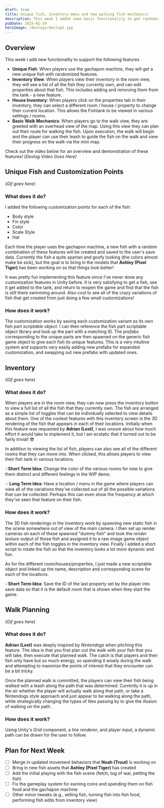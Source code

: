 ```yaml
---
draft: true
title: Unique fish, inventory menu and new walking fish mechanics!
description: This week I added some basic functionality to get randomized unique fish, view all fish and owned properties, and initial code for the new walking mechanic
pubDate: 2025-01-19
heroImage: /devlogs/devlog3.jpg
---
```

## Overview

This week I add new functionality to support the following features
- **Unique Fish**: When players use the gachapon machine, they will get a new unique fish with randomized features.
- **Inventory View**: When players view their inventory in the room view, they will see a list of all the fish they currently own, and can edit properties about that fish. This includes adding and removing them from the tank - a new feature.
- **House Inventory**: When players click on the properties tab in their inventory, they can select a different room / house / property to change their current location. This allows the Fishtank to be viewed in various settings / rooms.
- **Basic Walk Mechanics**: When players go to the walk view, they are greeted with an overhead view of the map. Using this view they can plan out their route for walking the fish. Upon execution, the walk will begin and the player can use their leash to guide the fish on the walk and view their progress on the walk via the mini map.

Check out the video below for an overview and demonstration of these features!
(*Devlog Video Goes Here)*

## Unique Fish and Customization Points

(*Gif goes here)*

### What does it do?
I added the following customization points for each of the fish:
- Body style
- Fin style
- Color
- Scale Style
- Hat

Each time the player uses the gachapon machine, a new fish with a random combination of these features will be created and saved to the user's save data. Currently the fish a quite spartan and goofy looking (the colors almost make be sick), but the goal is to bring in the models that **Ashley (Pixel Tiger)** has been working on so that things look better!

It was pretty fun implementing this feature since I've never done any customization features in Unity before. It is very satisfying to get a fish, see it get added to the tank, and return to reopen the game and find that the fish is still there swimming around. Also cool to see all of the crazy variations of fish that get created from just doing a few small customizations!


### How does it work?

The customization works by saving each customization variant as its own fish part *scriptable object*. I can then reference the fish part scriptable object library and look up the part with a matching ID. The *prefabs* corresponding to the unique parts are then spawned on the generic fish game object to give each fish its unique features. This is a very intuitive system and supports very easily adding new prefabs for expanded customization, and swapping out new prefabs with updated ones.

## Inventory

(*Gif goes here)*

### What does it do?

When players are in the room view, they can now press the inventory button to view a full list of all the fish that they currently own. The fish are arranged as a simple list of toggles that can be individually selected to view details about them. One of the coolest features with this inventory screen is the 3D rendering of the fish that appears in each of their locations. Initially when this feature was requested by **Adrian (Lost)**, I was unsure about how much effort it would take to implement it, but I am ecstatic that it turned out to be fairly trivial! 😎

In addition to viewing the list of fish, players can also see all of the different rooms that they can move into. When clicked, this allows players to view their fish tank in various locations.

💡**Short Term Idea**: Change the color of the various rooms for now to give them distinct and different feelings in the WIP demo.

💡 **Long Term Idea**: Have a location / menu in the game where players can view all of the variations they've collected out of all the possible variations that can be collected. Perhaps this can even show the frequency at which they've seen that feature on their fish.

### How does it work?

The 3D fish renderings in the inventory work by spawning new static fish in the scene somewhere out of view of the main camera. I then set up render cameras on each of these spawned "dummy fish" and took the *render texture* output of those fish and assigned it to a raw image game object within each of the fish toggles in the inventory view. Finally I added a short script to rotate the fish so that the inventory looks a lot more dynamic and fun.

As for the different room/houses/properties, I just made a new scriptable object and linked up the name, description and corresponding scene for each of the locations. 

💡**Short Term Idea**: Save the ID of the last property set by the player into save data so that it is the default room that is shown when they start the game.

## Walk Planning

(*Gif goes here)*

### What does it do?

**Adrian (Lost)** was deeply inspired by *Nintendogs* when pitching this feature. The idea is that you first plan out the walk with your fish that you will take, then execute that planned walk. The catch is that players and their fish only have but so much energy, so spending it wisely during the walk and attempting to maximize the points of interest that they encounter can be a bit tricky.

Once the planned walk is committed, the players can view their fish being walked with a leash along the path that was determined. Currently it is up in the air whether the player will actually walk along that path, or take a Nintendogs style approach and just appear to be walking along the path, while strategically changing the types of tiles passing by to give the illusion of walking on the path.

### How does it work?

Using Unity's *Grid* component, a *line renderer*, and player input, a dynamic path can be drawn for the user to follow.

## Plan for Next Week
- [ ] Merge in updated movement behaviors that **Noah (Trout)** is working on
- [ ] Bring in new fish assets that **Ashley (Pixel Tiger)** has created 
- [ ] Add the initial playing with the fish scene (fetch, tug of war, petting the fish)
- [ ] Fix the gameplay system for earning coins and spending them on fish food and the gachapon machine
- [ ] Other minor tweaks (e.g., selling fish, turning fish into fish food, performing fish edits from inventory view)